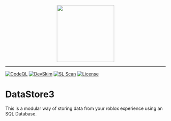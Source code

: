 <p align="center"> <img src="https://i.imgur.com/pch9ykm.png" width="180" hight="180"> </p>

***

[![CodeQL](https://github.com/NotReeceHarris/DataStore3/actions/workflows/codeql-analysis.yml/badge.svg?branch=main)](https://github.com/NotReeceHarris/DataStore3/actions/workflows/codeql-analysis.yml) [![DevSkim](https://github.com/NotReeceHarris/DataStore3/actions/workflows/devskim-analysis.yml/badge.svg)](https://github.com/NotReeceHarris/DataStore3/actions/workflows/devskim-analysis.yml) [![SL Scan](https://github.com/NotReeceHarris/DataStore3/actions/workflows/shiftleft-analysis.yml/badge.svg)](https://github.com/NotReeceHarris/DataStore3/actions/workflows/shiftleft-analysis.yml) [![License](https://img.shields.io/badge/License-Apache2-blue.svg)](LICENSE)

# DataStore3
This is a modular way of storing data from your roblox experience using an SQL Database. 



